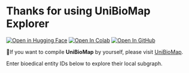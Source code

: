 # Thanks for using UniBioMap Explorer

[![Open in Hugging Face](https://img.shields.io/badge/Open%20in-HuggingFace-orange?logo=huggingface)](https://huggingface.co/spaces/EZ4Fanta/unibiomap_demo)
[![Open In Colab](https://colab.research.google.com/assets/colab-badge.svg)](https://colab.research.google.com/github/xfd997700/unibiomap-demo/blob/main/demo.ipynb)
[![Open In GitHub](https://img.shields.io/badge/Open%20in-GitHub-black?logo=github)](https://github.com/xfd997700/unibiomap_demo)

🧪If you want to compile **UniBioMap** by yourself, please visit [UniBioMap](https://github.com/xfd997700/UniBioMap).

Enter bioedical entity IDs below to explore their local subgraph.